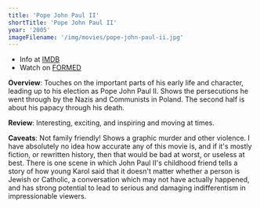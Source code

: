```yaml
---
title: 'Pope John Paul II'
shortTitle: 'Pope John Paul II'
year: '2005'
imageFilename: '/img/movies/pope-john-paul-ii.jpg'
---
```


* Info at [IMDB](https://www.imdb.com/title/tt0475999/)
* Watch on [FORMED](https://watch.formed.org/pope-john-paul-ii-1)

**Overview**: Touches on the important parts of his early life and character, leading up to his election as Pope John Paul II. Shows the persecutions he went through by the Nazis and Communists in Poland. The second half is about his papacy through his death.

**Review**: Interesting, exciting, and inspiring and moving at times.

**Caveats**: Not family friendly! Shows a graphic murder and other violence. I have absolutely no idea how accurate any of this movie is, and if it's mostly fiction, or rewritten history, then that would be bad at worst, or useless at best. There is one scene in which John Paul II's childhood friend tells a story of how young Karol said that it doesn't matter whether a person is Jewish or Catholic, a conversation which may not have actually happened, and has strong potential to lead to serious and damaging indifferentism in impressionable viewers.